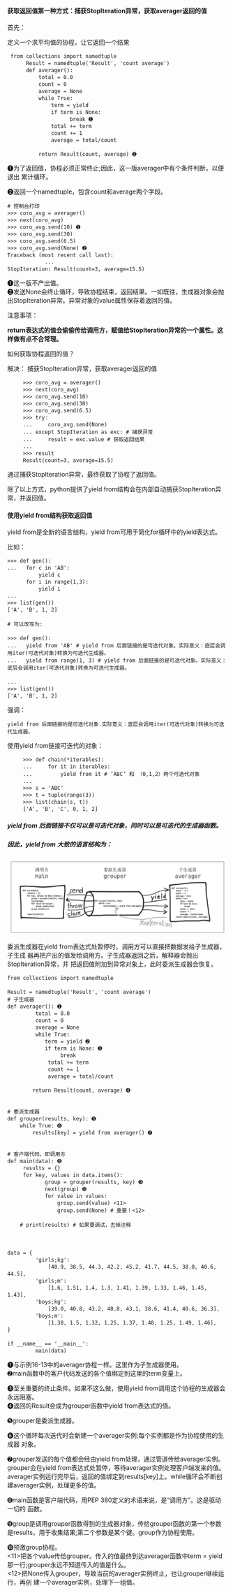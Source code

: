 #### 获取返回值第一种方式：捕获StopIteration异常，获取averager返回的值

首先：

定义一个求平均值的协程，让它返回一个结果

```
 from collections import namedtuple
      Result = namedtuple('Result', 'count average')
      def averager():
          total = 0.0
          count = 0
          average = None
          while True:
              term = yield
              if term is None:
                    break ➊ 
              total += term
              count += 1
              average = total/count

          return Result(count, average) ➋
```

➊为了返回值，协程必须正常终止;因此，这一版averager中有个条件判断，以便退出 累计循环。

➋返回一个namedtuple，包含count和average两个字段。

```
# 控制台打印      
>>> coro_avg = averager() 
>>> next(coro_avg)
>>> coro_avg.send(10) ➊ 
>>> coro_avg.send(30)
>>> coro_avg.send(6.5)
>>> coro_avg.send(None) ➋ 
Traceback (most recent call last):
            ...
StopIteration: Result(count=3, average=15.5)
```

➊这一版不产出值。  
➋发送None会终止循环，导致协程结束，返回结果。一如既往，生成器对象会抛出StopIteration异常。异常对象的value属性保存着返回的值。

注意事项：

**return表达式的值会偷偷传给调用方，赋值给StopIteration异常的一个属性。这样做有点不合常理。**

如何获取协程返回的值？

解决： 捕获StopIteration异常，获取averager返回的值

```
     >>> coro_avg = averager()
     >>> next(coro_avg)
     >>> coro_avg.send(10)
     >>> coro_avg.send(30)
     >>> coro_avg.send(6.5)
     >>> try:
     ...     coro_avg.send(None)
     ... except StopIteration as exc: # 捕获异常
     ...     result = exc.value # 获取返回结果
     ...
     >>> result
     Result(count=3, average=15.5)
```

通过捕获StopIteration异常，最终获取了协程了返回值。

除了以上方式，python提供了yield from结构会在内部自动捕获StopIteration异常，并返回值。

#### 使用yield from结构获取返回值

yield from是全新的语言结构，yield from可用于简化for循环中的yield表达式。

比如：

```
>>> def gen():
...   for c in 'AB':
          yield c
      for i in range(1,3):
          yield i
...
>>> list(gen())
['A', 'B', 1, 2]

# 可以改写为:

>>> def gen():
...   yield from 'AB' # yield from 后面链接的是可迭代对象。实际意义：底层会调用iter(可迭代对象)转换为可迭代生成器。
...   yield from range(1, 3) # yield from 后面链接的是可迭代对象。实际意义：底层会调用iter(可迭代对象)转换为可迭代生成器。

...
>>> list(gen())
['A', 'B', 1, 2]
```

强调：

```
yield from 后面链接的是可迭代对象.实际意义：底层会调用iter(可迭代对象)转换为可迭代生成器。
```

使用yield from链接可迭代的对象：

```
     >>> def chain(*iterables):
     ...     for it in iterables:
     ...         yield from it # ’ABC‘ 和 （0,1,2）两个可迭代对象
     ...
     >>> s = 'ABC'
     >>> t = tuple(range(3))
     >>> list(chain(s, t))
     ['A', 'B', 'C', 0, 1, 2]
```

##### yield from 后面链接不仅可以是可迭代对象，同时可以是可迭代的生成器函数。

##### 因此，yield from 大致的语言结构为：

![](/assets/Snip20180228_2.png)

委派生成器在yield from表达式处暂停时，调用方可以直接把数据发给子生成器，子生成 器再把产出的值发给调用方。子生成器返回之后，解释器会抛出StopIteration异常，并 把返回值附加到异常对象上，此时委派生成器会恢复。

```
from collections import namedtuple

Result = namedtuple('Result', 'count average')
# 子生成器
def averager(): ➊
         total = 0.0
         count = 0
         average = None
         while True:
            term = yield ➋
            if term is None: ➌
                 break
             total += term
             count += 1
             average = total/count

        return Result(count, average) ➍


# 委派生成器
def grouper(results, key): ➎
    while True: ➏
        results[key] = yield from averager() ➐


# 客户端代码，即调用方 
def main(data): ➑
     results = {}
     for key, values in data.items():
            group = grouper(results, key) ➒ 
            next(group) ➓
            for value in values:
                group.send(value) <11>
                group.send(None) # 重要！<12>

    # print(results) # 如果要调试，去掉注释 



data = {
         'girls;kg':
             [40.9, 38.5, 44.3, 42.2, 45.2, 41.7, 44.5, 38.0, 40.6, 44.5],
         'girls;m':
             [1.6, 1.51, 1.4, 1.3, 1.41, 1.39, 1.33, 1.46, 1.45, 1.43],
         'boys;kg':
             [39.0, 40.8, 43.2, 40.8, 43.1, 38.6, 41.4, 40.6, 36.3],
         'boys;m':
             [1.38, 1.5, 1.32, 1.25, 1.37, 1.48, 1.25, 1.49, 1.46],
}

if __name__ == '__main__':
         main(data)
```

➊与示例16-13中的averager协程一样。这里作为子生成器使用。  
➋main函数中的客户代码发送的各个值绑定到这里的term变量上。

➌至关重要的终止条件。如果不这么做，使用yield from调用这个协程的生成器会永远阻塞。  
➍返回的Result会成为grouper函数中yield from表达式的值。

➎grouper是委派生成器。

➏这个循环每次迭代时会新建一个averager实例;每个实例都是作为协程使用的生成器 对象。

➐grouper发送的每个值都会经由yield from处理，通过管道传给averager实例。grouper会在yield from表达式处暂停，等待averager实例处理客户端发来的值。averager实例运行完毕后，返回的值绑定到results\[key\]上。while循环会不断创建averager实例，处理更多的值。

➑main函数是客户端代码，用PEP 380定义的术语来说，是“调用方”。这是驱动一切的 函数。

➒group是调用grouper函数得到的生成器对象，传给grouper函数的第一个参数是results，用于收集结果;第二个参数是某个键。group作为协程使用。

➓预激group协程。  
 &lt;11&gt;把各个value传给grouper。传入的值最终到达averager函数中term = yield那一行;grouper永远不知道传入的值是什么。  
 &lt;12&gt;把None传入grouper，导致当前的averager实例终止，也让grouper继续运行，再创 建一个averager实例，处理下一组值。

